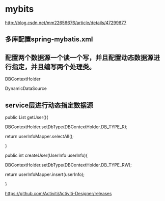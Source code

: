 # mybits

http://blog.csdn.net/mm22656676/article/details/47299677

## 多库配置spring-mybatis.xml

## 配置两个数据源一个读一个写，并且配置动态数据源进行指定，并且编写两个处理类。

DBContextHolder

DynamicDataSource

## service层进行动态指定数据源

public List<UserInfo> getUser(){

  DBContextHolder.setDbType(DBContextHolder.DB_TYPE_R);

  return userInfoMapper.selectAll();

}
  
public int createUser(UserInfo userInfo){

  DBContextHolder.setDbType(DBContextHolder.DB_TYPE_RW);

  return userInfoMapper.insert(userInfo);

}

https://github.com/Activiti/Activiti-Designer/releases
